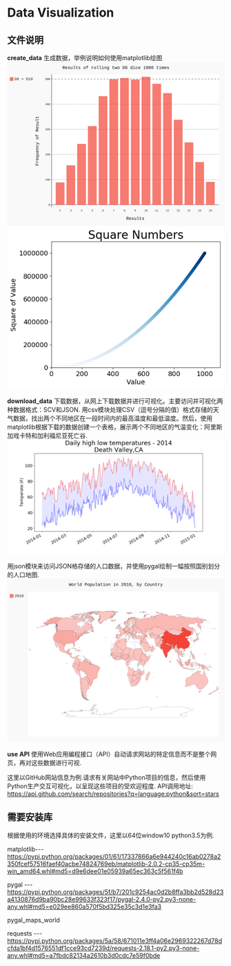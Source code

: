 # Data Visualization

## 文件说明
  **create_data**
  生成数据，举例说明如何使用matplotlib绘图 
  ![](create_data/different_dice_visual.svg)
  ![](create_data/squares_plot.png)
  
  
  **download_data**
  下载数据，从网上下载数据并进行可视化。主要访问并可视化两种数据格式：SCV和JSON.
  用csv模块处理CSV（逗号分隔的值）格式存储的天气数据，找出两个不同地区在一段时间内的最高温度和最低温度。然后，使用matplotlib根据下载的数据创建一个表格，展示两个不同地区的气温变化：阿里斯加戏卡特和加利福尼亚死亡谷.
  ![](download_data/weather_map/weather_map.png)
  
  用json模块来访问JSON格存储的人口数据，并使用pygal绘制一幅按照国别划分的人口地图.
  ![](download_data/population_distribution_map/world_population.svg)
  
  
  **use API**
  使用Web应用编程接口（API）自动请求网站的特定信息而不是整个网页，再对这些数据进行可视.
  
  这里以GitHub网站信息为例.请求有关网站中Python项目的信息，然后使用Python生产交互可视化，以呈现这些项目的受欢迎程度.
  API调用地址:
  https://api.github.com/search/repositories?q=language:python&sort=stars
  

## 需要安装库
  根据使用的环境选择具体的安装文件，这里以64位window10 python3.5为例.
  
  matplotlib---https://pypi.python.org/packages/01/61/17337866a6e944240c16ab0278a2350fcef57516faef40acbe74824769eb/matplotlib-2.0.2-cp35-cp35m-win_amd64.whl#md5=d9e6dee01e05939a65ec363c5f561f4b
  
  pygal     ---https://pypi.python.org/packages/5f/b7/201c9254ac0d2b8ffa3bb2d528d23a4130876d9ba90bc28e99633f323f17/pygal-2.4.0-py2.py3-none-any.whl#md5=e029ee860a570f5bd325e35c3d1e3fa3
  
  pygal_maps_world
  
  requests  ---https://pypi.python.org/packages/5a/58/671011e3ff4a06e2969322267d78dcfda1bf4d1576551df1cce93cd7239d/requests-2.18.1-py2.py3-none-any.whl#md5=a7fbdc82134a2610b3d0cdc7e59f0bde
